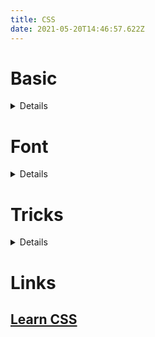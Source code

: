 ```yaml
---
title: CSS
date: 2021-05-20T14:46:57.622Z
---
```


# Basic

<details>

## [scroll-snap-type](https://developer.mozilla.org/en-US/docs/Web/CSS/scroll-snap-type)

</details>

# Font

<details>

## [Optimize WebFont loading and rendering](https://web.dev/optimize-webfont-loading/)

<details>

### The default behavior

1. The browser requests the HTML document.
2. The browser begins parsing the HTML response and constructing the DOM.
3. The browser discovers CSS, JS, and other resources and dispatches requests.
4. The browser constructs the CSSOM after all of the CSS content is received and combines it with the DOM tree to construct the render tree.

   - Font requests are dispatched after the render tree indicates which font variants are needed to render the specified text on the page.

5. The browser performs layout and paints content to the screen.
   - If the font is not yet available, the browser may not render any text pixels.
   - After the font is available, the browser paints the text pixels.

### Customize the text rendering delay

While preloading makes it more likely that a WebFont will be available when a page's content is rendered, it offers no guarantees. You still need to consider how browsers behave when rendering text that uses a font-family which is not yet available.

In the post [Avoid invisible text during font loading](https://web.dev/avoid-invisible-text/) you can see that default browser behavior is not consistent. However, you can tell modern browsers how you want them to behave by using `font-display`.

Similar to the existing font timeout behaviors that some browsers implement, font-display segments the lifetime of a font download into three major periods:

1. The first period is the font block period. During this period, if the font face is not loaded, any element attempting to use it must instead render with an invisible fallback font face. If the font face successfully loads during the block period, the font face is then used normally.
2. The font swap period occurs immediately after the font block period. During this period, if the font face is not loaded, any element attempting to use it must instead render with a fallback font face. If the font face successfully loads during the swap period, the font face is then used normally.
3. The font failure period occurs immediately after the font swap period. If the font face is not yet loaded when this period starts, it's marked as a failed load, causing normal font fallback. Otherwise, the font face is used normally.

Understanding these periods means you can use font-display to decide how your font should render depending on whether or when it was downloaded.

To work with the font-display property, add it to your @font-face rules:

```CSS
@font-face {
  font-family: 'Awesome Font';
  font-style: normal;
  font-weight: 400;
  font-display: auto; /* or block, swap, fallback, optional */
  src: local('Awesome Font'),
    url('/fonts/awesome-l.woff2') format('woff2'), /* will be preloaded */
    url('/fonts/awesome-l.woff') format('woff'),
    url('/fonts/awesome-l.ttf') format('truetype'),
    url('/fonts/awesome-l.eot') format('embedded-opentype');
  unicode-range: U+000-5FF; /* Latin glyphs */
}
```

font-display currently supports the following range of values:

- auto
- block
- swap
- fallback
- optional

### The Font Loading API

Used together, `<link rel="preload">` and the CSS font-display give you a great deal of control over font loading and rendering, without adding in much overhead. But if you need additional customizations, and are willing to incur the overhead introduced by running JavaScript, there is another option.

The [Font Loading API](https://www.w3.org/TR/css-font-loading/) provides a scripting interface to define and manipulate CSS font faces, track their download progress, and override their default lazyload behavior. For example, if you're sure that a particular font variant is required, you can define it and tell the browser to initiate an immediate fetch of the font resource:

```javascript
var font = new FontFace("Awesome Font", "url(/fonts/awesome.woff2)", {
  style: "normal",
  unicodeRange: "U+000-5FF",
  weight: "400",
});

// don't wait for the render tree, initiate an immediate fetch!
font.load().then(function () {
  // apply the font (which may re-render text and cause a page reflow)
  // after the font has finished downloading
  document.fonts.add(font);
  document.body.style.fontFamily = "Awesome Font, serif";

  // OR... by default the content is hidden,
  // and it's rendered after the font is available
  var content = document.getElementById("content");
  content.style.visibility = "visible";

  // OR... apply your own render strategy here...
});
```

</details>

## [5 steps to faster web fonts](https://iainbean.com/posts/2021/5-steps-to-faster-web-fonts/)

Fine-tune your font files and optimise your loading strategy for maximum speed + minimum FOUT

<details>

In [my previous post](https://iainbean.com/posts/2021/system-fonts-dont-have-to-be-ugly/), I wrote about system fonts and their advantages over web fonts. I encouraged a ‘system fonts first’ approach, arguing that, compared to system fonts, web fonts (a) can negatively impact performance, (b) use more data, and (c) increase your site’s energy consumption. But a web without web fonts would be a far less interesting one — maybe by using web fonts a little more responsibly we can get all their benefits, while minimising the disadvantages.

Credit goes to Zach Leatherman, who has written at length about web fonts on his site. All of his articles are worth reading, especially [The Font Loading Checklist](https://www.zachleat.com/web/font-checklist/) and [A Comprehensive Guide to Font Loading Strategies](https://www.zachleat.com/web/comprehensive-webfonts/) (which is indeed very comprehensive), both of which came in very useful while I was putting this post together.

### Use the most modern file formats

Web Open Font Format 2.0 (WOFF2) is, at the time of writing, the smallest and most efficient file format for web fonts. When using @font-face at-rules in your CSS, ensure the WOFF2 font appears before older, less efficient, file formats such as TTF. The browser will use the first font in the list it understands, even if it’s a larger file.

```CSS
@font-face {
  font-family: 'Typefesse';
  src: url('typefesse.woff2') format('woff2'),
    url('typefesse.woff') format('woff');
}
```

Unless you need to support IE8, you don’t need anything other than WOFF2 and WOFF. If you don’t need to support IE11, you only need WOFF2.

If you only have a TTF file (for example, if you’ve downloaded the font from Google Fonts), you’ll need to convert it using a tool like [Online Font Converter](https://onlinefontconverter.com/). If you’re not using a font with a fully open source license, first check whether the licence permits this.

### Use the font-display descriptor

There are two acronyms you’ll see a lot when you start delving into font loading strategies:

1. Flash of Invisible Text (FOIT) is the period of time when text is invisible before the browser has downloaded a web font.
2. Flash of Unstyled Text (FOUT) is the period of time where text is rendered in a fallback font before the browser has downloaded a web font.

If we take our font-face at-rule from before and add a font-display descriptor, we can tell the browser which one we’d prefer.

```CSS
@font-face {
  font-family: 'Typefesse';
  src: url('typefesse.woff2') format('woff2'),
    url('typefesse.woff') format('woff');
  font-display: swap;
}
```

There are five possible values for `font-display`: the first, auto is the browser’s default behaviour (most browsers favour FOIT). Here are the other four:

#### swap

`swap` tells the browser we want it to show text using a fallback font until the web font is loaded (i.e. we’d prefer a FOUT). This is a good base because it lets website visitors start reading your content right away, but be sure to choose a similar fallback (we’ll cover fallbacks in part two of this series) to prevent a big layout shift when the fonts are swapped.

#### block

If we’d rather the browser hides text until the web font is loaded (i.e. we’d rather a FOIT), we can use `font-display: block`. Text won’t remain invisible forever though: if the font doesn’t load within a certain period (usually three seconds), the browser will use the fallback font anyway, swapping in the web font once it has loaded.

If this seems to you like the best option because you think the FOUT looks bad, remember that when text is invisible, your page isn’t useable and your content isn’t readable.

#### fallback

`fallback` is similar to `swap` with two differences:

1. It begins with an incredibly small (~100ms) 'block' period where text is hidden, after which it shows the fallback font.
2. If the web font doesn’t load within a short period (~3s), the fallback font will be used for the rest of the page’s lifetime.

If you’re not fussed whether the user sees your web font the first time they visit your site (chances are they’re not that fussed themselves), `fallback` is a good choice.

#### optional

`optional` is similar to fallback, but it gives the font an extremely short period of time (~100ms) to load, after which it won’t be swapped. It does, however, have an additional feature where it lets the browser decide to abort the font request if the connection is too slow for the font to load.

### Preload your font files

To minimise the FOIT/FOUT period, we want to load our web font files as quickly as possible. Using `<link rel="preload">` in our HTML `<head>`, we can tell the browser to start fetching our fonts earlier. Add the following tag towards the top of your <head> (before any CSS), setting the href attribute to the URL of your font file:

```CSS
<link rel="preload" href="/typefesse.woff2" as="font" type="font/woff2" crossorigin>
```

Browsers are usually smart enough to only download fonts if they’re needed on the current page. Using preload overrides this behaviour, forcing the browser to download a font even if it isn’t used. For this reason, only ever preload a single format of each font (WOFF2 if you have it).

The more fonts you preload, the less benefit you’ll get from this technique, so prioritise those fonts which appear ‘above the fold’ (the first 100vh the user sees without scrolling).

You can read more about preloading in this article by Yoav Weiss: [Preload: What Is It Good For?](https://www.smashingmagazine.com/2016/02/preload-what-is-it-good-for/)

### Subset your font files

By subsetting a font, we can generate a new smaller font file which only includes the glyphs (a glyph is an individual character or symbol) we need. I used the [Font Subsetter](https://everythingfonts.com/subsetter) tool on Everything Fonts to subset the font used for headings on this site, [Space Grotesk Bold](https://fonts.floriankarsten.com/space-grotesk), to only include characters in the ‘Basic Latin’ range. This reduced the filesize of the WOFF2 version from 30kB to just 7kB.

Subsetting is a powerful tool, but it does come with some potential downsides. If you’re building a website that displays user-generated content, people’s names, or place names you should consider characters other than the 26 standard letters, 10 numbers, and handful of symbols common in English writing.

As a minimum, you should think about diacritics: glyphs that appear above or below a character which alter its pronunciation. These are common in languages including French, Spanish, Vietnamese, as well as transliterated (or ‘romanised’) text from alphabets like Greek or Hebrew; they also appear in loanwords (words adopted from another language).

If you subset too aggressively, you could even end up with a mix of fonts in the same word.

> A screenshot of the word 'Papier-mâché' in the font Space Grotesk, but the two letters with diacritics are in a different font.

If I wanted to pivot to writing about crafts, I might need to adjust the subset font file I use for headings. Note how the shapes of the ‘â’ and ‘é’ (with diacritics) don’t match the versions of those letters without diacritics.

Fortunately, you don’t have to manually check every page on your site for different glyphs. [Glyphhanger](https://www.zachleat.com/web/glyphhanger/) is a command line tool, which does two things: firstly, it looks at your webpages and determines the Unicode character ranges used (these ranges correspond to a script or language. e.g. ‘Basic Latin’, ‘Cyrillic’, ‘Thai’); secondly it subsets a font file, outputting a new version containing only the characters in the specified ranges.

It can be a little tricky to get started with Glyphhanger (you’ll need python and pip) — Sara Soueidan’s explains how she got it working here: [How I set up Glyphhanger on macOS for optimizing and converting font files for the Web](https://www.sarasoueidan.com/blog/glyphhanger/).

As with changing file formats, make sure the licence for your font permits subsetting.

### Self-host your fonts

...

If you’re still using Google Fonts purely because of the convenience, take a look at [google-webfonts-helper](https://google-webfonts-helper.herokuapp.com/). This tool lets you build a custom web font bundle from the complete set of Google fonts, define the weights and character sets you need, then gives you a single download containing all the CSS and font files (in the latest formats) you need.

Here are a list of good reasons not to use a hosted service and self-host your fonts instead:

#### Performance

Domain lookups take time; you can use [`preconnect` resource hints](https://web.dev/uses-rel-preconnect/) to mitigate the issue, but there will always be a performance penalty for opening a TCP connection to a new domain. This might be why some of Google’s own sites (including [web.dev](https://web.dev/)) now use self-hosted fonts instead of Google Fonts.

#### Privacy

Paid-for web font services like Adobe Fonts need to detect page views for billing purposes, but they may be collecting more data than is strictly necessary. If you’re given the choice, load your fonts using CSS (`<link rel="stylesheet">`), instead of JavaScript (`<script>`), to minimise the amount of data the third-party is able to collect about your users.

Google Fonts doesn’t appear to collect much on website visitors beyond IP addresses and User Agent strings, but Google aren’t acting completely selflessly by providing the service for free. Each one of the fifty trillion page views using Google Fonts is a data point Google wouldn’t have if the websites chose to use self-hosted fonts instead.

#### Control

With self-hosted fonts you have ultimate control over exactly how you load your fonts, allowing you to serve custom subsets, define `font-display` settings, and specify how long the browser should cache font files for.

#### Reliability

Third-party services can suffer slowdowns, outages, or [shut down altogether](https://web.archive.org/web/20180617081657/http://blog.fontdeck.com/post/133794978966/why-fontdeck-is-retiring). When self-hosting your fonts, as long as your website is up, your fonts will be available.

### Conclusion

Each of these steps can have a benefit on its own, but used together can lead to big improvements. If you decide to implement some of the steps covered in this article, try using a tool like [Lighthouse](https://developers.google.com/web/tools/lighthouse) or [Web Page Test](https://www.webpagetest.org/) before and after you make changes, to see the effect of each individual change.

In part two, we’ll cover some more advanced techniques including JavaScript font loading strategies and variable fonts. We’ll also see the importance of choosing the right fallback fonts and introduce a new acronym — FOFT, the Flash Of Faux Text.

</details>

## [The Font Loading Checklist](https://www.zachleat.com/web/font-checklist/)

## [A Comprehensive Guide to Font Loading Strategies](https://www.zachleat.com/web/comprehensive-webfonts/)

</details>

# Tricks

<details>

## [JSON in CSS](https://css-tricks.com/json-in-css/)

```css
html {
  --logic: if (x > 5) document.body.style.background = "blue";
}
```

```javascript
const x = 10;

const logic = getComputedStyle(document.documentElement).getPropertyValue(
  "--logic"
);

eval(logic);
```

</details>

# Links

## [Learn CSS](https://web.dev/learn/css/)
